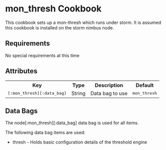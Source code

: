 mon_thresh Cookbook
===================
This cookbook sets up a mon-thresh which runs under storm. It is assumed this cookbook is installed on the storm nimbus node.

Requirements
------------
No special requirements at this time

Attributes
----------
<table>
  <tr>
    <th>Key</th>
    <th>Type</th>
    <th>Description</th>
    <th>Default</th>
  </tr>
  <tr>
    <td><tt>[:mon_thresh][:data_bag]</tt></td>
    <td>String</td>
    <td>Data bag to use</td>
    <td><tt>mon_thresh</tt></td>
  </tr>
</table>

Data Bags
---------
The node[:mon_thresh][:data_bag] data bag is used for all items.

The following data bag items are used:
  - thresh - Holds basic configuration details of the threshold engine

